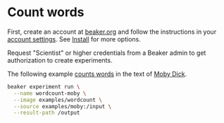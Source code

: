 # Count words

First, create an account at [beaker.org](https://beaker.org) and follow the instructions in your [account settings](https://beaker.org/user). See [Install](../start/install.md) for more options.

Request "Scientist" or higher credentials from a Beaker admin to get authorization to create experiments.

The following example [counts words](https://beaker.org/bp/im_qbjvcda1sed7) in the text of [Moby Dick](https://beaker.org/ds/ds_1hz9k6sgxi0a).

```bash
beaker experiment run \
  --name wordcount-moby \
  --image examples/wordcount \
  --source examples/moby:/input \
  --result-path /output
```

